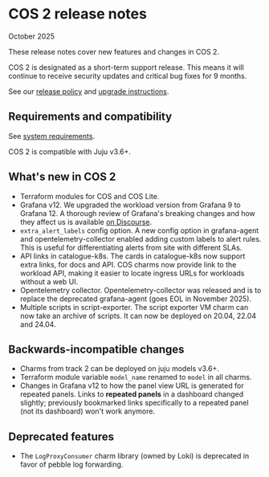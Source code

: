 # COS 2 release notes
October 2025

These release notes cover new features and changes in COS 2.

COS 2 is designated as a short-term support release. This means it will continue to receive security updates and critical bug fixes for 9 months.

See our [release policy](release-policy.md) and [upgrade instructions](../how-to/upgrade.md).

## Requirements and compatibility
See [system requirements](system-requirements.md).

COS 2 is compatible with Juju v3.6+.

## What's new in COS 2

- Terraform modules for COS and COS Lite.
- Grafana v12. We upgraded the workload version from Grafana 9 to Grafana 12. A thorough review of Grafana's breaking changes and how they affect us is available [on Discourse](https://discourse.charmhub.io/t/cos-will-start-using-grafana-12-what-changed/18868).
- `extra_alert_labels` config option. A new config option in grafana-agent and opentelemetry-collector enabled adding custom labels to alert rules. This is useful for differentiating alerts from site with different SLAs.
- API links in catalogue-k8s. The cards in catalogue-k8s now support extra links, for docs and API. COS charms now provide link to the workload API, making it easier to locate ingress URLs
for workloads without a web UI.
- Opentelemetry collector. Opentelemetry-collector was released and is to replace the deprecated grafana-agent (goes EOL in November 2025).
- Multiple scripts in script-exporter. The script exporter VM charm can now take an archive of scripts. It can now be deployed on 20.04, 22.04 and 24.04.


## Backwards-incompatible changes
- Charms from track 2 can be deployed on juju models v3.6+.
- Terraform module variable `model_name` renamed to `model` in all charms.
- Changes in Grafana v12 to how the panel view URL is generated for repeated panels. Links to **repeated panels** in a dashboard changed slightly; previously bookmarked links specifically to a repeated panel (not its dashboard) won't work anymore.


## Deprecated features
- The `LogProxyConsumer` charm library (owned by Loki) is deprecated in favor of pebble log forwarding.
